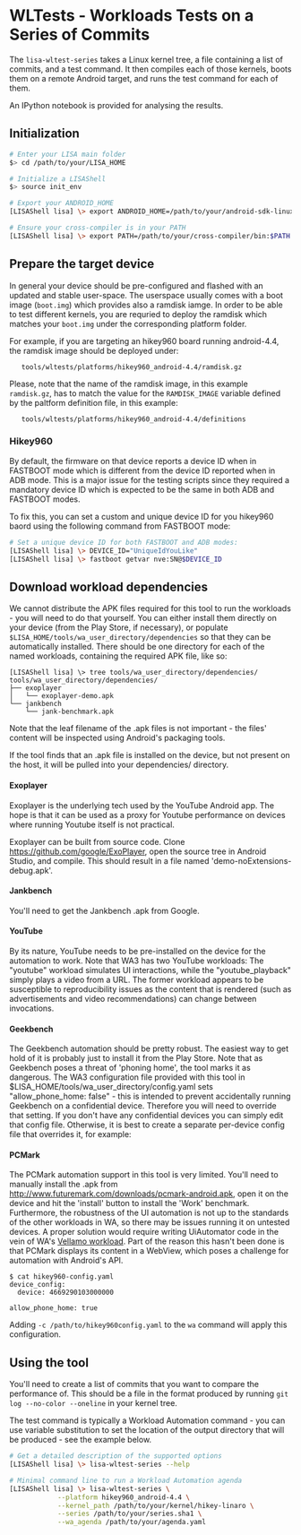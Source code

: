 
# WLTests - Workloads Tests on a Series of Commits

The `lisa-wltest-series` takes a Linux kernel tree, a file containing a list of
commits, and a test command. It then compiles each of those kernels, boots them
on a remote Android target, and runs the test command for each of them.

An IPython notebook is provided for analysing the results.


## Initialization

```bash
# Enter your LISA main folder
$> cd /path/to/your/LISA_HOME

# Initialize a LISAShell
$> source init_env

# Export your ANDROID_HOME
[LISAShell lisa] \> export ANDROID_HOME=/path/to/your/android-sdk-linux

# Ensure your cross-compiler is in your PATH
[LISAShell lisa] \> export PATH=/path/to/your/cross-compiler/bin:$PATH
```

## Prepare the target device

In general your device should be pre-configured and flashed with an updated and
stable user-space. The userspace usually comes with a boot image (`boot.img`)
which provides also a ramdisk iamge. In order to be able to test different
kernels, you are requried to deploy the ramdisk which matches your `boot.img`
under the corresponding platform folder.

For example, if you are targeting an hikey960 board running android-4.4, the
ramdisk image should be deployed under:
```
   tools/wltests/platforms/hikey960_android-4.4/ramdisk.gz
```
Please, note that the name of the ramdisk image, in this example `ramdisk.gz`,
has to match the value for the `RAMDISK_IMAGE` variable defined by the paltform
definition file, in this example:
```
   tools/wltests/platforms/hikey960_android-4.4/definitions
```

### Hikey960
By default, the firmware on that device reports a device ID when in FASTBOOT
mode which is different from the device ID reported when in ADB mode.
This is a major issue for the testing scripts since they required a mandatory
device ID which is expected to be the same in both ADB and FASTBOOT modes.

To fix this, you can set a custom and unique device ID for you hikey960 baord
using the following command from FASTBOOT mode:

```bash
# Set a unique device ID for both FASTBOOT and ADB modes:
[LISAShell lisa] \> DEVICE_ID="UniqueIdYouLike"
[LISAShell lisa] \> fastboot getvar nve:SN@$DEVICE_ID
```

## Download workload dependencies

We cannot distribute the APK files required for this tool to run the workloads -
you will need to do that yourself. You can either install them directly on your
device (from the Play Store, if necessary), or populate
`$LISA_HOME/tools/wa_user_directory/dependencies` so that they can be
automatically installed. There should be one directory for each of the named
workloads, containing the required APK file, like so:

```
[LISAShell lisa] \> tree tools/wa_user_directory/dependencies/
tools/wa_user_directory/dependencies/
├── exoplayer
│   └── exoplayer-demo.apk
└── jankbench
    └── jank-benchmark.apk
```

Note that the leaf filename of the .apk files is not important - the files'
content will be inspected using Android's packaging tools.

If the tool finds that an .apk file is installed on the device, but not present
on the host, it will be pulled into your dependencies/ directory.

#### Exoplayer

Exoplayer is the underlying tech used by the YouTube Android app. The hope is
that it can be used as a proxy for Youtube performance on devices where running
Youtube itself is not practical.

Exoplayer can be built from source code. Clone
https://github.com/google/ExoPlayer, open the source tree in Android Studio, and
compile. This should result in a file named 'demo-noExtensions-debug.apk'.

#### Jankbench

You'll need to get the Jankbench .apk from Google.

#### YouTube

By its nature, YouTube needs to be pre-installed on the device for the
automation to work. Note that WA3 has two YouTube workloads: The "youtube"
workload simulates UI interactions, while the "youtube_playback" simply plays a
video from a URL. The former workload appears to be susceptible to
reproducibility issues as the content that is rendered (such as advertisements
and video recommendations) can change between invocations.

#### Geekbench

The Geekbench automation should be pretty robust. The easiest way to get hold of
it is probably just to install it from the Play Store. Note that as Geekbench
poses a threat of 'phoning home', the tool marks it as dangerous. The WA3
configuration file provided with this tool in
$LISA_HOME/tools/wa_user_directory/config.yaml sets "allow_phone_home: false" -
this is intended to prevent accidentally running Geekbench on a confidential
device. Therefore you will need to override that setting. If you don't have any
confidential devices you can simply edit that config file. Otherwise, it is best
to create a separate per-device config file that overrides it, for example:

#### PCMark

The PCMark automation support in this tool is very limited. You'll need to
manually install the .apk from
http://www.futuremark.com/downloads/pcmark-android.apk, open it on the device
and hit the 'install' button to install the 'Work' benchmark. Furthermore, the
robustness of the UI automation is not up to the standards of the other
workloads in WA, so there may be issues running it on untested devices. A proper
solution would require writing UiAutomator code in the vein of WA's
[Vellamo workload](https://github.com/ARM-software/workload-automation/blob/next/wa/workloads/vellamo/uiauto/app/src/main/java/com/arm/wa/uiauto/vellamo/UiAutomation.java).
Part of the reason this hasn't been done is that PCMark displays its content in
a WebView, which poses a challenge for automation with Android's API.

```
$ cat hikey960-config.yaml
device_config:
  device: 4669290103000000

allow_phone_home: true
```

Adding `-c /path/to/hikey960config.yaml` to the `wa` command will apply this
configuration.

## Using the tool

You'll need to create a list of commits that you want to compare the performance
of. This should be a file in the format produced by running
`git log --no-color --oneline` in your kernel tree.

The test command is typically a Workload Automation command - you can use
variable substitution to set the location of the output directory that will be
produced - see the example below.

```bash
# Get a detailed description of the supported options
[LISAShell lisa] \> lisa-wltest-series --help

# Minimal command line to run a Workload Automation agenda
[LISAShell lisa] \> lisa-wltest-series \
			--platform hikey960_android-4.4 \
			--kernel_path /path/to/your/kernel/hikey-linaro \
			--series /path/to/your/series.sha1 \
			--wa_agenda /path/to/your/agenda.yaml
```
